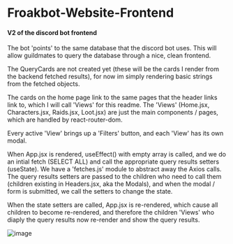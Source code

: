 # Froakbot-Website-Frontend

#### V2 of the discord bot frontend

The bot 'points' to the same database that the discord bot uses. This will allow guildmates to query the database through a nice, clean frontend.

The QueryCards are not created yet (these will be the cards I render from the backend fetched results), for now im simply rendering basic strings from the fetched objects.

The cards on the home page link to the same pages that the header links link to, which I will call 'Views' for this readme. The 'Views' (Home.jsx, Characters.jsx, Raids.jsx, Loot.jsx) are just the main components / pages, which are handled by react-router-dom.

Every active 'View' brings up a 'Filters' button, and each 'View' has its own modal.

When App.jsx is rendered, useEffect() with empty array is called, and we do an intial fetch (SELECT ALL) and call the appropriate query results setters (useState). We have a 'fetches.js' module to abstract away the Axios calls.  The query results setters are passed to the children who need to call them (children existing in Headers.jsx, aka the Modals), and when the modal / form is submitted, we call the setters to change the state.

When the state setters are called, App.jsx is re-rendered, which cause all children to become re-rendered, and therefore the children 'Views' who diaply the query results now re-render and show the query results.


![image](https://github.com/hikemalliday/froakbot-website-frontend/assets/117792777/61e23bf1-26c5-47fe-a67a-f7917694e3fc)
